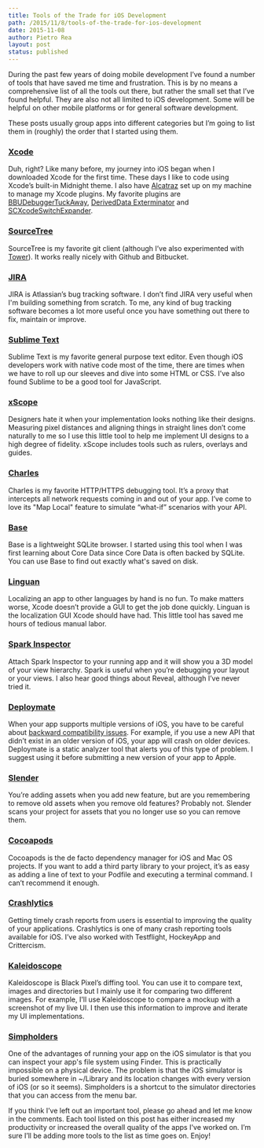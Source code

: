 ```yaml
---
title: Tools of the Trade for iOS Development
path: /2015/11/8/tools-of-the-trade-for-ios-development
date: 2015-11-08
author: Pietro Rea
layout: post
status: published
---
```


During the past few years of doing mobile development I’ve found a number of tools that have saved me time and frustration. This is by no means a comprehensive list of all the tools out there, but rather the small set that I’ve found helpful. They are also not all limited to iOS development. Some will be helpful on other mobile platforms or for general software development.

These posts usually group apps into different categories but I’m going to list them in (roughly) the order that I started using them.

### [Xcode](https://developer.apple.com/xcode/)

Duh, right? Like many before, my journey into iOS began when I downloaded Xcode for the first time. These days I like to code using Xcode’s built-in Midnight theme. 
I also have [Alcatraz](http://alcatraz.io/) set up on my machine to manage my Xcode plugins. My favorite plugins are [BBUDebuggerTuckAway](https://github.com/neonichu/BBUDebuggerTuckAway), [DerivedData Exterminator](https://github.com/kattrali/deriveddata-exterminator) and [SCXcodeSwitchExpander](https://github.com/stefanceriu/SCXcodeSwitchExpander).

### [SourceTree](http://www.sourcetreeapp.com/)

SourceTree is my favorite git client (although I’ve also experimented with [Tower](http://www.git-tower.com/)). It works really nicely with Github and Bitbucket.

### [JIRA](https://www.atlassian.com/software/jira)

JIRA is Atlassian’s bug tracking software. I don’t find JIRA very useful when I'm building something from scratch. To me, any kind of bug tracking software becomes a lot more useful once you have something out there to fix, maintain or improve.

### [Sublime Text](http://www.sublimetext.com/)

Sublime Text is my favorite general purpose text editor. Even though iOS developers work with native code most of the time, there are times when we have to roll up our sleeves and dive into some HTML or CSS. I’ve also found Sublime to be a good tool for JavaScript.

### [xScope](http://xscopeapp.com/)

Designers hate it when your implementation looks nothing like their designs. Measuring pixel distances and aligning things in straight lines don’t come naturally to me so I use this little tool to help me implement UI designs to a high degree of fidelity. xScope includes tools such as rulers, overlays and guides.

### [Charles](http://www.charlesproxy.com/)

Charles is my favorite HTTP/HTTPS debugging tool. It’s a proxy that intercepts all network requests coming in and out of your app. I’ve come to love its "Map Local" feature to simulate “what-if” scenarios with your API.

### [Base](http://menial.co.uk/base/)

Base is a lightweight SQLite browser. I started using this tool when I was first learning about Core Data since Core Data is often backed by SQLite. You can use Base to find out exactly what's saved on disk.

### [Linguan](http://www.peerassembly.com/linguan.html)

Localizing an app to other languages by hand is no fun. To make matters worse, Xcode doesn’t provide a GUI to get the job done quickly. Linguan is the localization GUI Xcode should have had. This little tool has saved me hours of tedious manual labor.

### [Spark Inspector](http://sparkinspector.com/)

Attach Spark Inspector to your running app and it will show you a 3D model of your view hierarchy. Spark is useful when you’re debugging your layout or your views. I also hear good things about Reveal, although I’ve never tried it.

### [Deploymate](http://www.deploymateapp.com/)

When your app supports multiple versions of iOS, you have to be careful about [backward compatibility issues](http://www.raywenderlich.com/42591/supporting-multiple-ios-versions-and-devices). For example, if you use a new API that didn’t exist in an older version of iOS, your app will crash on older devices. Deploymate is a static analyzer tool that alerts you of this type of problem. I suggest using it before submitting a new version of your app to Apple.

### [Slender](http://martiancraft.com/products/slender.html)

You’re adding assets when you add new feature, but are you remembering to remove old assets when you remove old features? Probably not. Slender scans your project for assets that you no longer use so you can remove them.

### [Cocoapods](http://cocoapods.org/)

Cocoapods is the de facto dependency manager for iOS and Mac OS projects. If you want to add a third party library to your project, it’s as easy as adding a line of text to your Podfile and executing a terminal command. I can’t recommend it enough.

### [Crashlytics](https://try.crashlytics.com/)

Getting timely crash reports from users is essential to improving the quality of your applications. Crashlytics is one of many crash reporting tools available for iOS. I’ve also worked with Testflight, HockeyApp and Crittercism.

### [Kaleidoscope](http://www.kaleidoscopeapp.com)

Kaleidoscope is Black Pixel’s diffing tool. You can use it to compare text, images and directories but I mainly use it for comparing two different images. For example, I'll use Kaleidoscope to compare a mockup with a screenshot of my live UI. I then use this information to improve and iterate my UI implementations.

### [Simpholders](http://simpholders.com/)

One of the advantages of running your app on the iOS simulator is that you can inspect your app's file system using Finder. This is practically impossible on a physical device. The problem is that the iOS simulator is buried somewhere in ~/Library and its location changes with every version of iOS (or so it seems). Simpholders is a shortcut to the simulator directories that you can access from the menu bar.

If you think I’ve left out an important tool, please go ahead and let me know in the comments. Each tool listed on this post has either increased my productivity or increased the overall quality of the apps I've worked on. I’m sure I’ll be adding more tools to the list as time goes on. Enjoy!